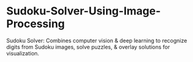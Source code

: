 # Sudoku-Solver-Using-Image-Processing
 Sudoku Solver: Combines computer vision &amp; deep learning to recognize digits from Sudoku images, solve puzzles, &amp; overlay solutions for visualization.
